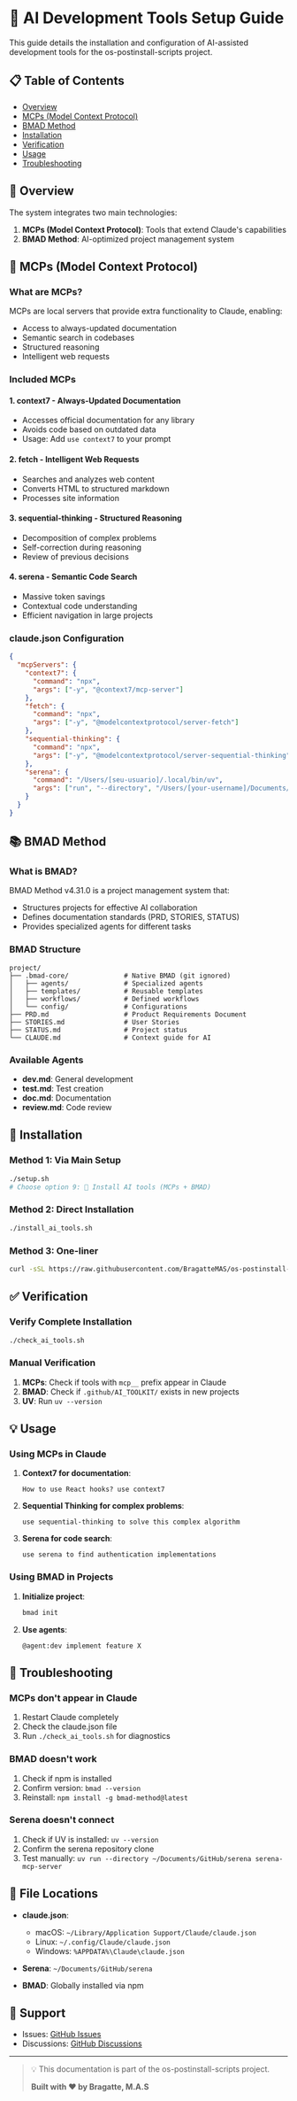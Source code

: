 # 🤖 AI Development Tools Setup Guide

This guide details the installation and configuration of AI-assisted development tools for the os-postinstall-scripts project.

## 📋 Table of Contents

- [Overview](#overview)
- [MCPs (Model Context Protocol)](#mcps-model-context-protocol)
- [BMAD Method](#bmad-method)
- [Installation](#installation)
- [Verification](#verification)
- [Usage](#usage)
- [Troubleshooting](#troubleshooting)

## 🎯 Overview

The system integrates two main technologies:

1. **MCPs (Model Context Protocol)**: Tools that extend Claude's capabilities
2. **BMAD Method**: AI-optimized project management system

## 🔌 MCPs (Model Context Protocol)

### What are MCPs?

MCPs are local servers that provide extra functionality to Claude, enabling:
- Access to always-updated documentation
- Semantic search in codebases
- Structured reasoning
- Intelligent web requests

### Included MCPs

#### 1. **context7** - Always-Updated Documentation
- Accesses official documentation for any library
- Avoids code based on outdated data
- Usage: Add `use context7` to your prompt

#### 2. **fetch** - Intelligent Web Requests
- Searches and analyzes web content
- Converts HTML to structured markdown
- Processes site information

#### 3. **sequential-thinking** - Structured Reasoning
- Decomposition of complex problems
- Self-correction during reasoning
- Review of previous decisions

#### 4. **serena** - Semantic Code Search
- Massive token savings
- Contextual code understanding
- Efficient navigation in large projects

### claude.json Configuration

```json
{
  "mcpServers": {
    "context7": {
      "command": "npx",
      "args": ["-y", "@context7/mcp-server"]
    },
    "fetch": {
      "command": "npx",
      "args": ["-y", "@modelcontextprotocol/server-fetch"]
    },
    "sequential-thinking": {
      "command": "npx",
      "args": ["-y", "@modelcontextprotocol/server-sequential-thinking"]
    },
    "serena": {
      "command": "/Users/[seu-usuario]/.local/bin/uv",
      "args": ["run", "--directory", "/Users/[your-username]/Documents/GitHub/serena", "serena-mcp-server"]
    }
  }
}
```

## 📚 BMAD Method

### What is BMAD?

BMAD Method v4.31.0 is a project management system that:
- Structures projects for effective AI collaboration
- Defines documentation standards (PRD, STORIES, STATUS)
- Provides specialized agents for different tasks

### BMAD Structure

```
project/
├── .bmad-core/              # Native BMAD (git ignored)
│   ├── agents/              # Specialized agents
│   ├── templates/           # Reusable templates
│   ├── workflows/           # Defined workflows
│   └── config/              # Configurations
├── PRD.md                   # Product Requirements Document
├── STORIES.md               # User Stories
├── STATUS.md                # Project status
└── CLAUDE.md                # Context guide for AI
```

### Available Agents

- **dev.md**: General development
- **test.md**: Test creation
- **doc.md**: Documentation
- **review.md**: Code review

## 🚀 Installation

### Method 1: Via Main Setup

```bash
./setup.sh
# Choose option 9: 🤖 Install AI tools (MCPs + BMAD)
```

### Method 2: Direct Installation

```bash
./install_ai_tools.sh
```

### Method 3: One-liner

```bash
curl -sSL https://raw.githubusercontent.com/BragatteMAS/os-postinstall-scripts/main/install_ai_tools.sh | bash
```

## ✅ Verification

### Verify Complete Installation

```bash
./check_ai_tools.sh
```

### Manual Verification

1. **MCPs**: Check if tools with `mcp__` prefix appear in Claude
2. **BMAD**: Check if `.github/AI_TOOLKIT/` exists in new projects
3. **UV**: Run `uv --version`

## 💡 Usage

### Using MCPs in Claude

1. **Context7 for documentation**:
   ```
   How to use React hooks? use context7
   ```

2. **Sequential Thinking for complex problems**:
   ```
   use sequential-thinking to solve this complex algorithm
   ```

3. **Serena for code search**:
   ```
   use serena to find authentication implementations
   ```

### Using BMAD in Projects

1. **Initialize project**:
   ```bash
   bmad init
   ```

2. **Use agents**:
   ```
   @agent:dev implement feature X
   ```

## 🔧 Troubleshooting

### MCPs don't appear in Claude

1. Restart Claude completely
2. Check the claude.json file
3. Run `./check_ai_tools.sh` for diagnostics

### BMAD doesn't work

1. Check if npm is installed
2. Confirm version: `bmad --version`
3. Reinstall: `npm install -g bmad-method@latest`

### Serena doesn't connect

1. Check if UV is installed: `uv --version`
2. Confirm the serena repository clone
3. Test manually: `uv run --directory ~/Documents/GitHub/serena serena-mcp-server`

## 📍 File Locations

- **claude.json**: 
  - macOS: `~/Library/Application Support/Claude/claude.json`
  - Linux: `~/.config/Claude/claude.json`
  - Windows: `%APPDATA%\Claude\claude.json`

- **Serena**: `~/Documents/GitHub/serena`
- **BMAD**: Globally installed via npm

## 🤝 Support

- Issues: [GitHub Issues](https://github.com/BragatteMAS/os-postinstall-scripts/issues)
- Discussions: [GitHub Discussions](https://github.com/BragatteMAS/os-postinstall-scripts/discussions)

---

> 💡 This documentation is part of the os-postinstall-scripts project.
>
> **Built with ❤️ by Bragatte, M.A.S**
